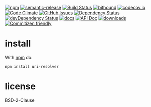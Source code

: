 [![npm](https://img.shields.io/npm/v/uri-resolver.svg)](https://www.npmjs.com/package/uri-resolver)
[![semantic-release](https://img.shields.io/badge/%20%20%F0%9F%93%A6%F0%9F%9A%80-semantic--release-e10079.svg)](https://github.com/arlac77/uri-resolver)
[![Build Status](https://secure.travis-ci.org/arlac77/uri-resolver.png)](http://travis-ci.org/arlac77/uri-resolver)
[![bithound](https://www.bithound.io/github/arlac77/uri-resolver/badges/score.svg)](https://www.bithound.io/github/arlac77/uri-resolver)
[![codecov.io](http://codecov.io/github/arlac77/uri-resolver/coverage.svg?branch=master)](http://codecov.io/github/arlac77/uri-resolver?branch=master)
[![Code Climate](https://codeclimate.com/github/arlac77/uri-resolver/badges/gpa.svg)](https://codeclimate.com/github/arlac77/uri-resolver)
[![GitHub Issues](https://img.shields.io/github/issues/arlac77/uri-resolver.svg?style=flat-square)](https://github.com/arlac77/uri-resolver/issues)
[![Dependency Status](https://david-dm.org/arlac77/uri-resolver.svg)](https://david-dm.org/arlac77/uri-resolver)
[![devDependency Status](https://david-dm.org/arlac77/uri-resolver/dev-status.svg)](https://david-dm.org/arlac77/uri-resolver#info=devDependencies)
[![docs](http://inch-ci.org/github/arlac77/uri-resolver.svg?branch=master)](http://inch-ci.org/github/arlac77/uri-resolver)
[![API Doc](https://doclets.io/arlac77/uri-resolver/master.svg)](https://doclets.io/arlac77/uri-resolver/master)
[![downloads](http://img.shields.io/npm/dm/uri-resolver.svg?style=flat-square)](https://npmjs.org/package/uri-resolver)
[![Commitizen friendly](https://img.shields.io/badge/commitizen-friendly-brightgreen.svg)](http://commitizen.github.io/cz-cli/)

install
=======

With [npm](http://npmjs.org) do:

```shell
npm install uri-resolver
```

license
=======

BSD-2-Clause
